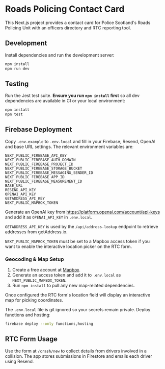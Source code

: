 # Roads Policing Contact Card

This Next.js project provides a contact card for Police Scotland's Roads Policing Unit with an officers directory and RTC reporting tool.

## Development

Install dependencies and run the development server:

```bash
npm install
npm run dev
```

## Testing

Run the Jest test suite. **Ensure you run `npm install` first** so all dev dependencies are available in CI or your local environment:

```bash
npm install
npm test
```

## Firebase Deployment

Copy `.env.example` to `.env.local` and fill in your Firebase, Resend, OpenAI and base URL settings. The relevant environment variables are:

```
NEXT_PUBLIC_FIREBASE_API_KEY
NEXT_PUBLIC_FIREBASE_AUTH_DOMAIN
NEXT_PUBLIC_FIREBASE_PROJECT_ID
NEXT_PUBLIC_FIREBASE_STORAGE_BUCKET
NEXT_PUBLIC_FIREBASE_MESSAGING_SENDER_ID
NEXT_PUBLIC_FIREBASE_APP_ID
NEXT_PUBLIC_FIREBASE_MEASUREMENT_ID
BASE_URL
RESEND_API_KEY
OPENAI_API_KEY
GETADDRESS_API_KEY
NEXT_PUBLIC_MAPBOX_TOKEN
```

Generate an OpenAI key from <https://platform.openai.com/account/api-keys> and add it as `OPENAI_API_KEY` in `.env.local`.

`GETADDRESS_API_KEY` is used by the `/api/address-lookup` endpoint to retrieve addresses from getAddress.io.

`NEXT_PUBLIC_MAPBOX_TOKEN` must be set to a Mapbox access token if you want to enable the interactive location picker on the RTC form.

### Geocoding & Map Setup

1. Create a free account at [Mapbox](https://www.mapbox.com/).
2. Generate an access token and add it to `.env.local` as `NEXT_PUBLIC_MAPBOX_TOKEN`.
3. Run `npm install` to pull any new map-related dependencies.

Once configured the RTC form's location field will display an interactive map for picking coordinates.

The `.env.local` file is git ignored so your secrets remain private. Deploy functions and hosting:

```bash
firebase deploy --only functions,hosting
```

## RTC Form Usage

Use the form at `/crash/new` to collect details from drivers involved in a collision. The app stores submissions in Firestore and emails each driver using Resend.
